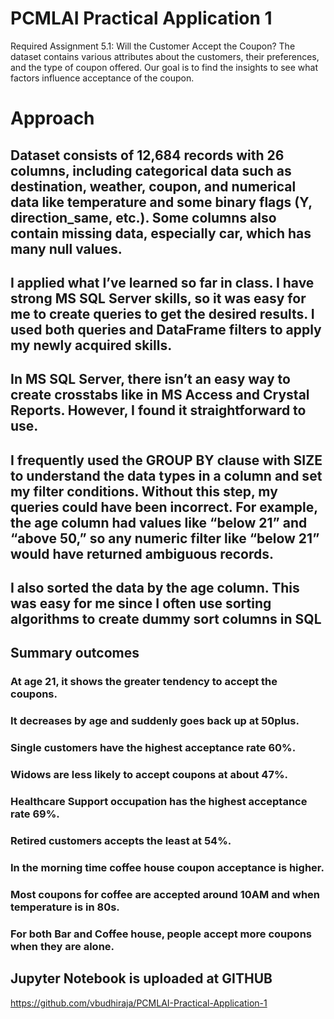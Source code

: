 # PCMLAI Practical Application 1
 Required Assignment 5.1: Will the Customer Accept the Coupon?
 The dataset contains various attributes about the customers, their preferences, and the type of coupon offered. Our goal is to find the insights to see what factors influence acceptance of the coupon.


# Approach

## Dataset consists of 12,684 records with 26 columns, including categorical data such as destination, weather, coupon, and numerical data like temperature and some binary flags (Y, direction_same, etc.). Some columns also contain missing data, especially car, which has many null values.

## I applied what I’ve learned so far in class. I have strong MS SQL Server skills, so it was easy for me to create queries to get the desired results. I used both queries and DataFrame filters to apply my newly acquired skills.

## In MS SQL Server, there isn’t an easy way to create crosstabs like in MS Access and Crystal Reports. However, I found it straightforward to use.

## I frequently used the GROUP BY clause with SIZE to understand the data types in a column and set my filter conditions. Without this step, my queries could have been incorrect. For example, the age column had values like “below 21” and “above 50,” so any numeric filter like “below 21” would have returned ambiguous records.

## I also sorted the data by the age column. This was easy for me since I often use sorting algorithms to create dummy sort columns in SQL

## Summary outcomes
### At age 21, it shows the greater tendency to accept the coupons.
### It decreases by age and suddenly goes back up at 50plus.
### Single customers have the highest acceptance rate 60%. 
### Widows are less likely to accept coupons at about 47%.
### Healthcare Support occupation has the highest acceptance rate 69%.
### Retired customers accepts the least at 54%.
### In the morning time coffee house coupon acceptance is higher.
### Most coupons for coffee are accepted around 10AM and when temperature is in 80s.
### For both Bar and Coffee house, people accept more coupons when they are alone.


## Jupyter Notebook is uploaded at GITHUB 
https://github.com/vbudhiraja/PCMLAI-Practical-Application-1